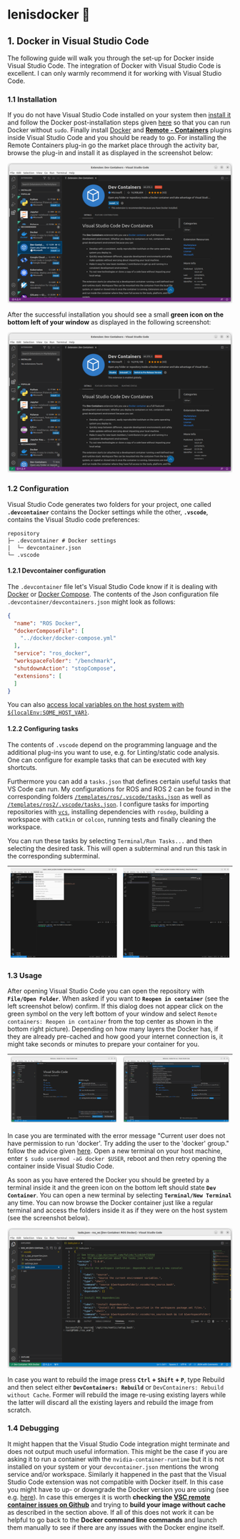 # lenisdocker 🫶


## 1. Docker in Visual Studio Code

The following guide will walk you through the set-up for Docker inside Visual Studio Code. The integration of Docker with Visual Studio Code is excellent. I can only warmly recommend it for working with Visual Studio Code.

### 1.1 Installation

If you do not have Visual Studio Code installed on your system then [install it](https://code.visualstudio.com/download) and follow the Docker post-installation steps given [here](https://docs.docker.com/engine/install/linux-postinstall/) so that you can run Docker without `sudo`. Finally install [Docker](https://marketplace.visualstudio.com/items?itemName=ms-azuretools.vscode-docker) and [**Remote - Containers**](https://marketplace.visualstudio.com/items?itemName=ms-vscode-remote.remote-containers) plugins inside Visual Studio Code and you should be ready to go. For installing the Remote Containers plug-in go the market place through the activity bar, browse the plug-in and install it as displayed in the screenshot below:

![Visual Studio Code before the Dev Containers installation](https://github.com/lenigovi/lenisdocker/blob/main/ROS2/media/visual_studio_code_dev_containers_before_install.png)

After the successful installation you should see a small **green icon on the bottom left of your window** as displayed in the following screenshot:

![Visual Studio Code after the Dev Containers installation](https://github.com/lenigovi/lenisdocker/blob/main/ROS2/media/visual_studio_code_dev_containers_after_install.png)

### 1.2 Configuration

Visual Studio Code generates two folders for your project, one called **`.devcontainer`** contains the Docker settings while the other, **`.vscode`**, contains the Visual Studio code preferences:

```
repository
├─ .devcontainer # Docker settings
|  └─ devcontainer.json
└─ .vscode
```

#### 1.2.1 Devcontainer configuration

The `.devcontainer` file let's Visual Studio Code know if it is dealing with [Docker](https://github.com/athackst/vscode_ros2_workspace/blob/foxy/.devcontainer/devcontainer.json) or [Docker Compose](https://github.com/devrt/ros-devcontainer-vscode/blob/master/.devcontainer/devcontainer.json). The contents of the Json configuration file `.devcontainer/devcontainers.json` might look as follows:

```json
{
  "name": "ROS Docker",
  "dockerComposeFile": [
    "../docker/docker-compose.yml"
  ],
  "service": "ros_docker",
  "workspaceFolder": "/benchmark",
  "shutdownAction": "stopCompose",
  "extensions": [
  ]
}
```

You can also [access local variables on the host system with `${localEnv:SOME_HOST_VAR}`](https://code.visualstudio.com/remote/advancedcontainers/environment-variables).

#### 1.2.2 Configuring tasks

The contents of `.vscode` depend on the programming language and the additional plug-ins you want to use, e.g. for Linting/static code analysis. One can configure for example tasks that can be executed with key shortcuts.

Furthermore you can add a `tasks.json` that defines certain useful tasks that VS Code can run. My configurations for ROS and ROS 2 can be found in the corresponding folders [`/templates/ros/.vscode/tasks.json`](../templates/ros/.vscode/tasks.json) as well as [`/templates/ros2/.vscode/tasks.json`](../templates/ros2/.vscode/tasks.json). I configure tasks for importing repositories with [`vcs`](https://github.com/dirk-thomas/vcstool), installing dependencies with `rosdep`, building a workspace with `catkin` or `colcon`, running tests and finally cleaning the workspace.

You can run these tasks by selecting `Terminal/Run Tasks...` and then selecting the desired task. This will open a subterminal and run this task in the corresponding subterminal.

| ![Run tasks](https://github.com/lenigovi/lenisdocker/blob/main/ROS2/media/visual_studio_code_terminal_tasks.png) | ![Tasks list](https://github.com/lenigovi/lenisdocker/blob/main/ROS2/media/visual_studio_code_terminal_tasks_list.png) |
| ------------------------------------------------------------ | ------------------------------------------------------------ |

### 1.3 Usage

After opening Visual Studio Code you can open the repository with **`File/Open Folder`**. When asked if you want to **`Reopen in container`** (see the left screenshot below) confirm. If this dialog does not appear click on the green symbol on the very left bottom of your window and select `Remote containers: Reopen in container` from the top center as shown in the bottom right picture). Depending on how many layers the Docker has, if they are already pre-cached and how good your internet connection is, it might take seconds or minutes to prepare your container for you.

| ![](https://github.com/lenigovi/lenisdocker/blob/main/ROS2/media/visual_studio_code_dev_containers_on_start.png) | ![](https://github.com/lenigovi/lenisdocker/blob/main/ROS2/media/visual_studio_code_dev_containers_reopen_in_container.png) |
| ------------------------------------------------------------ | ------------------------------------------------------------ |

In case you are terminated with the error message "Current user does not have permission to run 'docker'. Try adding the user to the 'docker' group." follow the advice given [here](https://stackoverflow.com/questions/57840395/permission-issue-using-remote-development-extension-to-attach-to-a-docker-image). Open a new terminal on your host machine, enter `$ sudo usermod -aG docker $USER`, reboot and then retry opening the container inside Visual Studio Code.

As soon as you have entered the Docker you should be greeted by a terminal inside it and the green icon on the bottom left should state **`Dev Container`**. You can open a new terminal by selecting **`Terminal/New Terminal`** any time. You can now browse the Docker container just like a regular terminal and access the folders inside it as if they were on the host system (see the screenshot below).

![Visual Studio Code terminal inside the container](https://github.com/lenigovi/lenisdocker/blob/main/ROS2/media/visual_studio_code_dev_containers_terminal.png)

In case you want to rebuild the image press **`Ctrl` + `Shift` + `P`**, type Rebuild and then select either **`DevContainers: Rebuild`** or `DevContainers: Rebuild without Cache`. Former will rebuild the image re-using existing layers while the latter will discard all the existing layers and rebuild the image from scratch.

### 1.4 Debugging

It might happen that the Visual Studio Code integration might terminate and does not output much useful information. This might be the case if you are asking it to run a container with the `nvidia-container-runtime` but it is not installed on your system or your `devcontainer.json` mentions the wrong service and/or workspace. Similarly it happened in the past that the Visual Studio Code extension was not compatible with Docker itself. In this case you might have to up- or downgrade the Docker version you are using (see e.g. [here](https://github.com/microsoft/vscode-remote-release/issues/7958)). In case this emerges it is worth **checking the [VSC remote container issues on Github](https://github.com/microsoft/vscode-remote-release/issues)** and trying to **build your image without cache** as described in the section above. If all of this does not work it can be helpful to go back to the **Docker command line commands** and launch them manually to see if there are any issues with the Docker engine itself.
